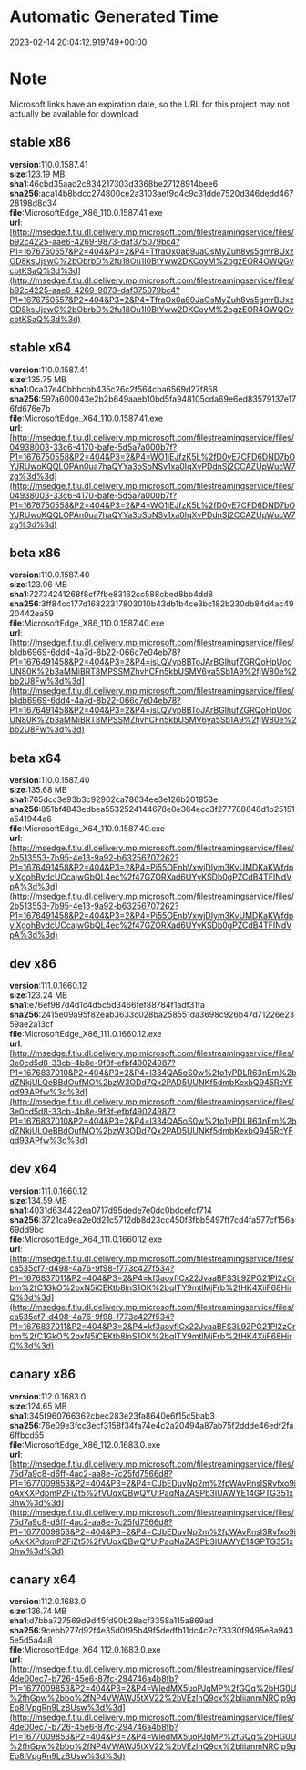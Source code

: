 # Automatic Generated Time
2023-02-14 20:04:12.919749+00:00

# Note
Microsoft links have an expiration date, so the URL for this project may not actually be available for download

## stable x86
**version**:110.0.1587.41  
**size**:123.19 MB  
**sha1**:46cbd35aad2c834217303d3368be27128914bee6  
**sha256**:aca14b8bdcc274800ce2a3103aef9d4c9c31dde7520d346dedd46728198d8d34  
**file**:MicrosoftEdge_X86_110.0.1587.41.exe  
**url**:[http://msedge.f.tlu.dl.delivery.mp.microsoft.com/filestreamingservice/files/b92c4225-aae6-4269-9873-daf375079bc4?P1=1676750557&P2=404&P3=2&P4=TfraOx0a69JaOsMyZuh8vs5gmrBUxzOD8ksUjswC%2bObrbD%2fu18Ou1I0BtYww2DKCoyM%2bgzEOR4OWQGycbtKSaQ%3d%3d](http://msedge.f.tlu.dl.delivery.mp.microsoft.com/filestreamingservice/files/b92c4225-aae6-4269-9873-daf375079bc4?P1=1676750557&P2=404&P3=2&P4=TfraOx0a69JaOsMyZuh8vs5gmrBUxzOD8ksUjswC%2bObrbD%2fu18Ou1I0BtYww2DKCoyM%2bgzEOR4OWQGycbtKSaQ%3d%3d)  

## stable x64
**version**:110.0.1587.41  
**size**:135.75 MB  
**sha1**:0ca37e40bbbcbb435c26c2f564cba6569d27f858  
**sha256**:597a600043e2b2b649aaeb10bd5fa948105cda69e6ed83579137e176fd676e7b  
**file**:MicrosoftEdge_X64_110.0.1587.41.exe  
**url**:[http://msedge.f.tlu.dl.delivery.mp.microsoft.com/filestreamingservice/files/04938003-33c6-4170-bafe-5d5a7a000b7f?P1=1676750558&P2=404&P3=2&P4=WO1jEJfzK5L%2fD0yE7CFD6DND7bOYJRUwoKQQLOPAn0ua7haQYYa3oSbNSv1xa0IqXvPDdnSj2CCAZUpWucW7zg%3d%3d](http://msedge.f.tlu.dl.delivery.mp.microsoft.com/filestreamingservice/files/04938003-33c6-4170-bafe-5d5a7a000b7f?P1=1676750558&P2=404&P3=2&P4=WO1jEJfzK5L%2fD0yE7CFD6DND7bOYJRUwoKQQLOPAn0ua7haQYYa3oSbNSv1xa0IqXvPDdnSj2CCAZUpWucW7zg%3d%3d)  

## beta x86
**version**:110.0.1587.40  
**size**:123.06 MB  
**sha1**:72734241268f8cf7fbe83162cc588cbed8bb4dd8  
**sha256**:3ff84cc177d16822317803010b43db1b4ce3bc182b230db84d4ac4920442ea59  
**file**:MicrosoftEdge_X86_110.0.1587.40.exe  
**url**:[http://msedge.f.tlu.dl.delivery.mp.microsoft.com/filestreamingservice/files/b1db6969-6dd4-4a7d-8b22-066c7e04eb78?P1=1676491458&P2=404&P3=2&P4=isLQVvp8BToJArBGlhufZGRQoHpUooUN80K%2b3aMMiBRT8MPSSMZhvhCFn5kbUSMV6ya5Sb1A9%2fjW80e%2bb2U8Fw%3d%3d](http://msedge.f.tlu.dl.delivery.mp.microsoft.com/filestreamingservice/files/b1db6969-6dd4-4a7d-8b22-066c7e04eb78?P1=1676491458&P2=404&P3=2&P4=isLQVvp8BToJArBGlhufZGRQoHpUooUN80K%2b3aMMiBRT8MPSSMZhvhCFn5kbUSMV6ya5Sb1A9%2fjW80e%2bb2U8Fw%3d%3d)  

## beta x64
**version**:110.0.1587.40  
**size**:135.68 MB  
**sha1**:765dcc3e93b3c92902ca78634ee3e126b201853e  
**sha256**:851bf4843edbea5532524144678e0e364ecc3f277788848d1b25151a541944a6  
**file**:MicrosoftEdge_X64_110.0.1587.40.exe  
**url**:[http://msedge.f.tlu.dl.delivery.mp.microsoft.com/filestreamingservice/files/2b513553-7b95-4e13-9a92-b63256707262?P1=1676491458&P2=404&P3=2&P4=Pi55OEnbVxwjDIym3KvUMDKaKWfdpyiXgohBvdcUCcajwGbQL4ec%2f47GZORXad6UYyKSDb0gPZCdB4TFINdVpA%3d%3d](http://msedge.f.tlu.dl.delivery.mp.microsoft.com/filestreamingservice/files/2b513553-7b95-4e13-9a92-b63256707262?P1=1676491458&P2=404&P3=2&P4=Pi55OEnbVxwjDIym3KvUMDKaKWfdpyiXgohBvdcUCcajwGbQL4ec%2f47GZORXad6UYyKSDb0gPZCdB4TFINdVpA%3d%3d)  

## dev x86
**version**:111.0.1660.12  
**size**:123.24 MB  
**sha1**:e76ef987d4d1c4d5c5d3466fef88784f1adf31fa  
**sha256**:2415e09a95f82eab3633c028ba258551da3698c926b47d71226e2359ae2a13cf  
**file**:MicrosoftEdge_X86_111.0.1660.12.exe  
**url**:[http://msedge.f.tlu.dl.delivery.mp.microsoft.com/filestreamingservice/files/3e0cd5d8-33cb-4b8e-9f3f-efbf49024987?P1=1676837010&P2=404&P3=2&P4=l334QA5oS0w%2fo1yPDLR63nEm%2bdZNkjULQeBBdOufMO%2bzW3ODd7Qx2PAD5UUNKf5dmbKexbQ945RcYFqd93APfw%3d%3d](http://msedge.f.tlu.dl.delivery.mp.microsoft.com/filestreamingservice/files/3e0cd5d8-33cb-4b8e-9f3f-efbf49024987?P1=1676837010&P2=404&P3=2&P4=l334QA5oS0w%2fo1yPDLR63nEm%2bdZNkjULQeBBdOufMO%2bzW3ODd7Qx2PAD5UUNKf5dmbKexbQ945RcYFqd93APfw%3d%3d)  

## dev x64
**version**:111.0.1660.12  
**size**:134.59 MB  
**sha1**:4031d634422ea0717d95dede7e0dc0bdcefcf714  
**sha256**:3721ca9ea2e0d21c5712db8d23cc450f3fbb5497ff7cd4fa577cf156a69dd9bc  
**file**:MicrosoftEdge_X64_111.0.1660.12.exe  
**url**:[http://msedge.f.tlu.dl.delivery.mp.microsoft.com/filestreamingservice/files/ca535cf7-d498-4a76-9f98-f773c427f534?P1=1676837011&P2=404&P3=2&P4=kf3aoyflCx22JvaaBFS3L9ZPG21PI2zCrbm%2fC1GkO%2bxN5iCEKtb8lnS1OK%2bqITY9mtlMjFrb%2fHK4XiiF68HirQ%3d%3d](http://msedge.f.tlu.dl.delivery.mp.microsoft.com/filestreamingservice/files/ca535cf7-d498-4a76-9f98-f773c427f534?P1=1676837011&P2=404&P3=2&P4=kf3aoyflCx22JvaaBFS3L9ZPG21PI2zCrbm%2fC1GkO%2bxN5iCEKtb8lnS1OK%2bqITY9mtlMjFrb%2fHK4XiiF68HirQ%3d%3d)  

## canary x86
**version**:112.0.1683.0  
**size**:124.65 MB  
**sha1**:345f960766362cbec283e23fa8640e6f15c5bab3  
**sha256**:76e09e3fcc3ecf3158f34fa74e4c2a20494a87ab75f2ddde46edf2fa6ffbcd55  
**file**:MicrosoftEdge_X86_112.0.1683.0.exe  
**url**:[http://msedge.f.tlu.dl.delivery.mp.microsoft.com/filestreamingservice/files/75d7a9c8-d6ff-4ac2-aa8e-7c25fd7566d8?P1=1677009853&P2=404&P3=2&P4=CJbEDuvNp2m%2fpWAvRnslSRvfxo9ioAxKXPdpmPZFiZt5%2fVUqxQBwQYUtPaqNaZASPb3lUAWYE14GPTG351x3hw%3d%3d](http://msedge.f.tlu.dl.delivery.mp.microsoft.com/filestreamingservice/files/75d7a9c8-d6ff-4ac2-aa8e-7c25fd7566d8?P1=1677009853&P2=404&P3=2&P4=CJbEDuvNp2m%2fpWAvRnslSRvfxo9ioAxKXPdpmPZFiZt5%2fVUqxQBwQYUtPaqNaZASPb3lUAWYE14GPTG351x3hw%3d%3d)  

## canary x64
**version**:112.0.1683.0  
**size**:136.74 MB  
**sha1**:d7bba727569d9d45fd90b28acf3358a115a869ad  
**sha256**:9cebb277d92f4e35d0f95b49f5dedfb11dc4c2c73330f9495e8a9435e5d5a4a8  
**file**:MicrosoftEdge_X64_112.0.1683.0.exe  
**url**:[http://msedge.f.tlu.dl.delivery.mp.microsoft.com/filestreamingservice/files/4de00ec7-b726-45e6-87fc-294746a4b8fb?P1=1677009853&P2=404&P3=2&P4=WledMX5uoPJqMP%2fGQq%2bHG0U%2fhGpw%2bbo%2fNP4VWAWJ5tXV22%2bVEzInQ9cx%2bIiianmNRCjp9gEp8IVpgRn9LzBUsw%3d%3d](http://msedge.f.tlu.dl.delivery.mp.microsoft.com/filestreamingservice/files/4de00ec7-b726-45e6-87fc-294746a4b8fb?P1=1677009853&P2=404&P3=2&P4=WledMX5uoPJqMP%2fGQq%2bHG0U%2fhGpw%2bbo%2fNP4VWAWJ5tXV22%2bVEzInQ9cx%2bIiianmNRCjp9gEp8IVpgRn9LzBUsw%3d%3d)  

